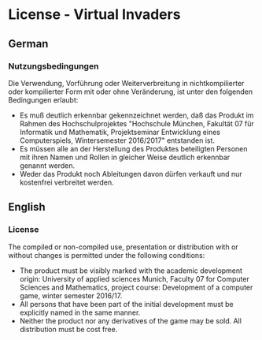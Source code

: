 # License - Virtual Invaders
## German
### Nutzungsbedingungen

Die Verwendung, Vorführung oder Weiterverbreitung in nichtkompilierter oder kompilierter Form mit oder ohne Veränderung, ist unter den folgenden Bedingungen erlaubt:

* Es muß deutlich erkennbar gekennzeichnet werden, daß das Produkt im Rahmen des Hochschulprojektes "Hochschule München, Fakultät 07 für Informatik und Mathematik, Projektseminar Entwicklung eines Computerspiels, Wintersemester 2016/2017" entstanden ist.
* Es müssen alle an der Herstellung des Produktes beteiligten Personen mit ihren Namen und Rollen in gleicher Weise deutlich erkennbar genannt werden.
* Weder das Produkt noch Ableitungen davon dürfen verkauft und nur kostenfrei verbreitet werden.

## English

### License
The compiled or non-compiled use, presentation or distribution with or without changes is permitted under the following conditions:

* The product must be visibly marked with the academic development origin: University of applied sciences Munich, Faculty 07 for Computer Sciences and Mathematics, project course: Development of a computer game, winter semester 2016/17.
* All persons that have been part of the initial development must be explicitly named in the same manner.
* Neither the product nor any derivatives of the game may be sold. All distribution must be cost free.
